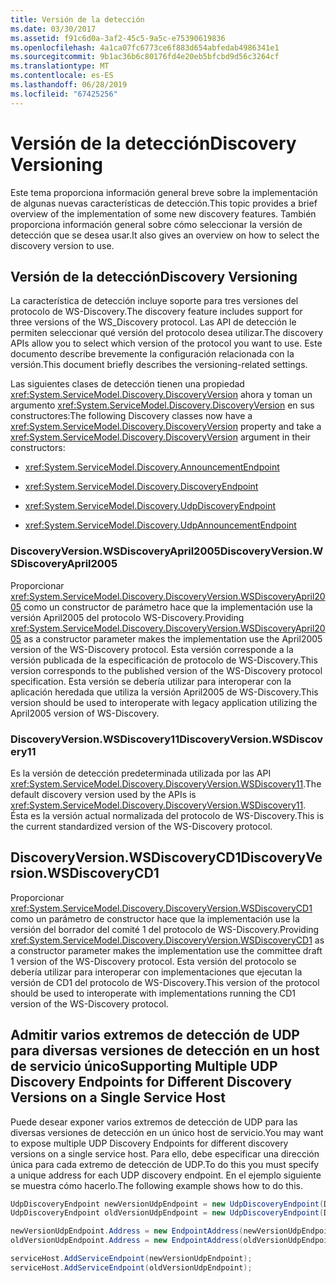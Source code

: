 ```yaml
---
title: Versión de la detección
ms.date: 03/30/2017
ms.assetid: f91c6d0a-3af2-45c5-9a5c-e75390619836
ms.openlocfilehash: 4a1ca07fc6773ce6f883d654abfedab4986341e1
ms.sourcegitcommit: 9b1ac36b6c80176fd4e20eb5bfcbd9d56c3264cf
ms.translationtype: MT
ms.contentlocale: es-ES
ms.lasthandoff: 06/28/2019
ms.locfileid: "67425256"
---
```

# <a name="discovery-versioning"></a><span data-ttu-id="70e54-102">Versión de la detección</span><span class="sxs-lookup"><span data-stu-id="70e54-102">Discovery Versioning</span></span>

<span data-ttu-id="70e54-103">Este tema proporciona información general breve sobre la implementación de algunas nuevas características de detección.</span><span class="sxs-lookup"><span data-stu-id="70e54-103">This topic provides a brief overview of the implementation of some new discovery features.</span></span> <span data-ttu-id="70e54-104">También proporciona información general sobre cómo seleccionar la versión de detección que se desea usar.</span><span class="sxs-lookup"><span data-stu-id="70e54-104">It also gives an overview on how to select the discovery version to use.</span></span>

## <a name="discovery-versioning"></a><span data-ttu-id="70e54-105">Versión de la detección</span><span class="sxs-lookup"><span data-stu-id="70e54-105">Discovery Versioning</span></span>

<span data-ttu-id="70e54-106">La característica de detección incluye soporte para tres versiones del protocolo de WS-Discovery.</span><span class="sxs-lookup"><span data-stu-id="70e54-106">The discovery feature includes support for three versions of the WS_Discovery protocol.</span></span> <span data-ttu-id="70e54-107">Las API de detección le permiten seleccionar qué versión del protocolo desea utilizar.</span><span class="sxs-lookup"><span data-stu-id="70e54-107">The discovery APIs allow you to select which version of the protocol you want to use.</span></span> <span data-ttu-id="70e54-108">Este documento describe brevemente la configuración relacionada con la versión.</span><span class="sxs-lookup"><span data-stu-id="70e54-108">This document briefly describes the versioning-related settings.</span></span>

<span data-ttu-id="70e54-109">Las siguientes clases de detección tienen una propiedad <xref:System.ServiceModel.Discovery.DiscoveryVersion> ahora y toman un argumento <xref:System.ServiceModel.Discovery.DiscoveryVersion> en sus constructores:</span><span class="sxs-lookup"><span data-stu-id="70e54-109">The following Discovery classes now have a <xref:System.ServiceModel.Discovery.DiscoveryVersion> property and take a <xref:System.ServiceModel.Discovery.DiscoveryVersion> argument in their constructors:</span></span>

- <xref:System.ServiceModel.Discovery.AnnouncementEndpoint>

- <xref:System.ServiceModel.Discovery.DiscoveryEndpoint>

- <xref:System.ServiceModel.Discovery.UdpDiscoveryEndpoint>

- <xref:System.ServiceModel.Discovery.UdpAnnouncementEndpoint>

### <a name="discoveryversionwsdiscoveryapril2005"></a><span data-ttu-id="70e54-110">DiscoveryVersion.WSDiscoveryApril2005</span><span class="sxs-lookup"><span data-stu-id="70e54-110">DiscoveryVersion.WSDiscoveryApril2005</span></span>

<span data-ttu-id="70e54-111">Proporcionar <xref:System.ServiceModel.Discovery.DiscoveryVersion.WSDiscoveryApril2005> como un constructor de parámetro hace que la implementación use la versión April2005 del protocolo WS-Discovery.</span><span class="sxs-lookup"><span data-stu-id="70e54-111">Providing <xref:System.ServiceModel.Discovery.DiscoveryVersion.WSDiscoveryApril2005> as a constructor parameter makes the implementation use the April2005 version of the WS-Discovery protocol.</span></span> <span data-ttu-id="70e54-112">Esta versión corresponde a la versión publicada de la especificación de protocolo de WS-Discovery.</span><span class="sxs-lookup"><span data-stu-id="70e54-112">This version corresponds to the published version of the WS-Discovery protocol specification.</span></span> <span data-ttu-id="70e54-113">Esta versión se debería utilizar para interoperar con la aplicación heredada que utiliza la versión April2005 de WS-Discovery.</span><span class="sxs-lookup"><span data-stu-id="70e54-113">This version should be used to interoperate with legacy application utilizing the April2005 version of WS-Discovery.</span></span>

### <a name="discoveryversionwsdiscovery11"></a><span data-ttu-id="70e54-114">DiscoveryVersion.WSDiscovery11</span><span class="sxs-lookup"><span data-stu-id="70e54-114">DiscoveryVersion.WSDiscovery11</span></span>

<span data-ttu-id="70e54-115">Es la versión de detección predeterminada utilizada por las API <xref:System.ServiceModel.Discovery.DiscoveryVersion.WSDiscovery11>.</span><span class="sxs-lookup"><span data-stu-id="70e54-115">The default discovery version used by the APIs is <xref:System.ServiceModel.Discovery.DiscoveryVersion.WSDiscovery11>.</span></span> <span data-ttu-id="70e54-116">Ésta es la versión actual normalizada del protocolo de WS-Discovery.</span><span class="sxs-lookup"><span data-stu-id="70e54-116">This is the current standardized version of the WS-Discovery protocol.</span></span>

## <a name="discoveryversionwsdiscoverycd1"></a><span data-ttu-id="70e54-117">DiscoveryVersion.WSDiscoveryCD1</span><span class="sxs-lookup"><span data-stu-id="70e54-117">DiscoveryVersion.WSDiscoveryCD1</span></span>

<span data-ttu-id="70e54-118">Proporcionar <xref:System.ServiceModel.Discovery.DiscoveryVersion.WSDiscoveryCD1> como un parámetro de constructor hace que la implementación use la versión del borrador del comité 1 del protocolo de WS-Discovery.</span><span class="sxs-lookup"><span data-stu-id="70e54-118">Providing <xref:System.ServiceModel.Discovery.DiscoveryVersion.WSDiscoveryCD1> as a constructor parameter makes the implementation use the committee draft 1 version of the WS-Discovery protocol.</span></span> <span data-ttu-id="70e54-119">Esta versión del protocolo se debería utilizar para interoperar con implementaciones que ejecutan la versión de CD1 del protocolo de WS-Discovery.</span><span class="sxs-lookup"><span data-stu-id="70e54-119">This version of the protocol should be used to interoperate with implementations running the CD1 version of the WS-Discovery protocol.</span></span>

## <a name="supporting-multiple-udp-discovery-endpoints-for-different-discovery-versions-on-a-single-service-host"></a><span data-ttu-id="70e54-120">Admitir varios extremos de detección de UDP para diversas versiones de detección en un host de servicio único</span><span class="sxs-lookup"><span data-stu-id="70e54-120">Supporting Multiple UDP Discovery Endpoints for Different Discovery Versions on a Single Service Host</span></span>

<span data-ttu-id="70e54-121">Puede desear exponer varios extremos de detección de UDP para las diversas versiones de detección en un único host de servicio.</span><span class="sxs-lookup"><span data-stu-id="70e54-121">You may want to expose multiple UDP Discovery Endpoints for different discovery versions on a single service host.</span></span> <span data-ttu-id="70e54-122">Para ello, debe especificar una dirección única para cada extremo de detección de UDP.</span><span class="sxs-lookup"><span data-stu-id="70e54-122">To do this you must specify a unique address for each UDP discovery endpoint.</span></span> <span data-ttu-id="70e54-123">En el ejemplo siguiente se muestra cómo hacerlo.</span><span class="sxs-lookup"><span data-stu-id="70e54-123">The following example shows how to do this.</span></span>

```csharp
UdpDiscoveryEndpoint newVersionUdpEndpoint = new UdpDiscoveryEndpoint(DiscoveryVersion.WSDiscovery11);
UdpDiscoveryEndpoint oldVersionUdpEndpoint = new UdpDiscoveryEndpoint(DiscoveryVersion.WSDiscoveryApril2005);

newVersionUdpEndpoint.Address = new EndpointAddress(newVersionUdpEndpoint.Address.Uri.ToString() + "/version11");
oldVersionUdpEndpoint.Address = new EndpointAddress(oldVersionUdpEndpoint.Address.Uri.ToString() + "/versionApril2005");

serviceHost.AddServiceEndpoint(newVersionUdpEndpoint);
serviceHost.AddServiceEndpoint(oldVersionUdpEndpoint);
```

